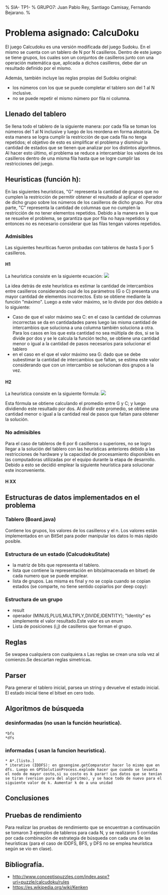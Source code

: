 % SIA- TP1-
% GRUPO7: Juan Pablo Rey, Santiago Camisay, Fernando Bejarano.
%

# Problema asignado: CalcuDoku

El juego Calcudoku es una versión modificada del juego Sudoku. En el mismo se cuenta con un tablero de N por N casilleros. Dentro de este juego se tiene grupos, los cuales son un conjuntos de casilleros  junto con una operación matemática que, aplicada a dichos casilleros, debe dar un resultado definido por el mismo.

Además, también incluye las reglas propias del Sudoku original: 

+ los números con los que se puede completar el tablero son del 1 al N inclusive.
+ no se puede repetir el mismo número por fila ni columna.


## Llenado del tablero

Se llena todo el tablero de la siguiente manera: por cada fila se toman los números del 1 al N inclusive y luego de los reordena en forma aleatoria. De esta manera se logra cumplir la restricción de que cada fila no tenga repetidos; el objetivo de esto es simplificar el problema y disminuir la cantidad de estados que se tienen que analizar por los distintos algoritmos. Al hacer esto último, el problema se reduce a intercambiar los valores de los casilleros dentro de una misma fila hasta que se logre cumplir las restricciones del juego. 


## Heuristicas (función h):



En las siguientes heurísticas, "G" representa la cantidad de grupos que no cumplen la restricción de permitir obtener el resultado al aplicar el operador de dicho grupo sobre los números de los casilleros de dicho grupo. 
Por otra parte, "C" representa la cantidad de columnas que no cumplen la restricción de no tener elementos repetidos. 
Debido a la manera en la que se resuelve el problema, se garantiza que por fila no haya repetidos y entonces no es necesario considerar que las filas tengan valores repetidos.

### Admisibles
Las siguientes heuríticas fueron probadas con tableros de hasta 5 por 5 casilleros.

#### H1
La heurística consiste en la siguiente ecuación:
![](https://raw.githubusercontent.com/kpjjpk/sia-tp1/informe/images/h1.png)

La idea detrás de este heurística es estimar la cantidad de intercambios entre casilleros considerando cual de los parámetros (G o C) presenta una mayor cantidad de elementos incorrectos. Esto se obtiene mediante la función "máximo". 
Luego a este valor máximo, se lo divide por dos debido a lo siguiente:
+ Caso de que el valor máximo sea C: en el caso la cantidad de columnas incorrectas se da en cantidadades pares  luego las misma cantidad de intercambios que soluciona a una columna también soluciona a otra. Para los casos en los que esta cantidad no sea múltipla de dos, si se la divide por dos y se le calcula la función techo, se obtiene una cantidad menor o igual a la cantidad de pasos necesarios para solucionar el tablero
+ en el caso en el que el valor máximo sea G: dado que se debe subestimar la cantidad de intercambios que faltan, se estima este valor considerando que con un intercambio se solucionan dos grupos a la vez.

#### H2 
La heurística consiste en la siguiente fórmula:
![](https://raw.githubusercontent.com/kpjjpk/sia-tp1/informe/images/h2.png)

Esta fórmula se obtiene calculando el promedio entre G y C; y luego dividiendo este resultado por dos. Al dividir este promedio, se obtiene una cantidad menor o igual a la cantidad real de pasos que faltan para obtener la solución.




### No admisibles 
Para el caso de tableros de 6 por 6 casilleros o superiores, no se logro llegar a la solución del tablero con las heurísticas anteriores debido a las restricciones de hardware y la capacidad de procesamiento disponibles en las computadoras utilizadas por el equipo durante la etapa de desarrollo. Debido a esto se decidió emplear la siguiente heurística para solucionar este inconveniente.

#### H XX


## Estructuras de datos implementados en el problema

### Tablero (Board.java)
Contiene los grupos, los valores de los casilleros y el n. Los valores están implementados en un BitSet para poder manipular los datos lo más rápido posible. 

### Estructura de un estado (CalcudokuState)
+ la matriz de bits que representa el tablero.
+ lista que contiene la representación en bits(almacenada en bitset) de cada numero que se puede emplear.
+ lista de grupos. Las misma es final y no se copia cuando se copian estados (se comparte, no tiene sentido copiarlos por deep copy):
### Estructura de un grupo

+ result
+ operador (MINUS,PLUS,MULTIPLY,DIVIDE,IDENTITY); "Identity" es simplemente el valor resultado.Este valor es un enum
+ Lista de posiciones (i,j) de casilleros que forman el grupo.



## Reglas

Se swapea cualquiera con cualquiera.s Las reglas se crean una sola vez al comienzo.Se descartan reglas simetricas.


## Parser
Para generar el tablero inicial, parsea  un string y devuelve el estado inicial. El estado inicial tiene el bitset en cero todo.



## Algoritmos de búsqueda
### desinformadas (no usan la función heuristica).
	*bfs
	*dfs
### informadas ( usan la funcion heuristica).
	* A*.[listo.]
	* iterativo (IDDFS): en gpsengine.getComparator hacer lo mismo que en dfs. Luego en GPSSolutionProcess.explode hacer que cuando se levanta el nodo de mayor costo,si su costo es k parar! Los datos que se tenían se tiran (version pura del algoritmo), y se hace todo de nuevo para el siguiente valor de k. Aumentar k de a una unidad


## Conclusiones

## Pruebas de rendimiento

Para realizar las pruebas de rendimiento que se encuentran a continuación se tomaron 3 ejemplos de tableros para cada N, y se realizaron 5 corridas por cada combinación de estrategia de búsqueda con cada una de las  heurísticas (para el caso de IDDFS, BFS, y DFS no se emplea heurística según se vio en clase).


## Bibliografía.
+ http://www.conceptispuzzles.com/index.aspx?uri=puzzle/calcudoku/rules
+ https://es.wikipedia.org/wiki/Kenken

